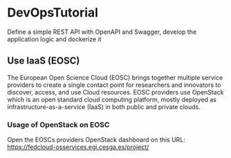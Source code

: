 # DevOpsTutorial
Define a simple REST API with OpenAPI and Swagger, develop the application logic and dockerize it


## Use IaaS (EOSC) 
The European Open Science Cloud (EOSC) brings together multiple service providers to create a single contact point for researchers and innovators to discover, access, and use Cloud resources. EOSC providers use OpenStack which is an open standard cloud computing platform, mostly deployed as infrastructure-as-a-service (IaaS) in both public and private clouds. 


### Usage of OpenStack on EOSC
Open the EOSCs providers  OpenStack dashboard on this URL: https://fedcloud-osservices.egi.cesga.es/project/

